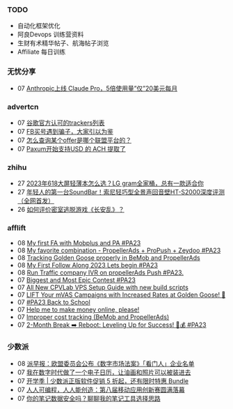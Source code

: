 ### TODO
-  自动化框架优化
-  阿良Devops 训练营资料
-  生财有术精华帖子、航海帖子浏览
-  Affiliate 每日训练

### 无忧分享
<!-- ruyo:START -->
-  07 [Anthropic上线 Claude Pro，5倍使用量”仅”20美元每月](https://51.ruyo.net/18472.html)<!-- ruyo:END -->

### advertcn
<!-- advertcn:START -->
-  07 [谷歌官方认可的trackers列表](https://www.advertcn.com/forum.php?mod=viewthread&tid=112000)
-  07 [FB买号遇到骗子，大家引以为鉴](https://www.advertcn.com/forum.php?mod=viewthread&tid=111997)
-  07 [怎么查询某个offer是哪个联盟平台的？](https://www.advertcn.com/forum.php?mod=viewthread&tid=111996)
-  07 [Paxum开始支持USD 的 ACH 提取了](https://www.advertcn.com/forum.php?mod=viewthread&tid=111989)<!-- advertcn:END -->

### zhihu
<!-- zhihu:START -->
-  27 [2023年618大屏轻薄本怎么选？LG gram全家桶，总有一款适合你](http://zhuanlan.zhihu.com/p/632641888?utm_campaign=rss&utm_medium=rss&utm_source=rss&utm_content=title)
-  27 [年轻人的第一台SoundBar！索尼轻巧型全景声回音壁HT-S2000深度评测（全网首发）](http://zhuanlan.zhihu.com/p/630990296?utm_campaign=rss&utm_medium=rss&utm_source=rss&utm_content=title)
-  26 [如何评价密室逃脱游戏《长安乱》？](http://www.zhihu.com/question/563950552/answer/3045961312?utm_campaign=rss&utm_medium=rss&utm_source=rss&utm_content=title)<!-- zhihu:END -->

### afflift
<!-- afflift:START -->
-  08 [My first FA with Mobplus and PA #PA23](https://afflift.com/f/threads/my-first-fa-with-mobplus-and-pa-pa23.11576/)
-  08 [My favorite combination - PropellerAds + ProPush + Zeydoo #PA23](https://afflift.com/f/threads/my-favorite-combination-propellerads-propush-zeydoo-pa23.11586/)
-  08 [Tracking Golden Goose properly in BeMob and PropellerAds](https://afflift.com/f/threads/tracking-golden-goose-properly-in-bemob-and-propellerads.11606/)
-  08 [My First Follow Along 2023 Lets begin #PA23](https://afflift.com/f/threads/my-first-follow-along-2023-lets-begin-pa23.11563/)
-  08 [Run Traffic company IVR on propellerAds Push #PA23.](https://afflift.com/f/threads/run-traffic-company-ivr-on-propellerads-push-pa23.11572/)
-  07 [Biggest and Most Epic Contest #PA23](https://afflift.com/f/threads/biggest-and-most-epic-contest-pa23.11557/)
-  07 [All New CPVLab VPS Setup Guide with new build scripts](https://afflift.com/f/threads/all-new-cpvlab-vps-setup-guide-with-new-build-scripts.10699/)
-  07 [LIFT Your mVAS Campaigns with Increased Rates at Golden Goose! 🚀](https://afflift.com/f/threads/lift-your-mvas-campaigns-with-increased-rates-at-golden-goose-%F0%9F%9A%80.11604/)
-  07 [#PA23 Back to School](https://afflift.com/f/threads/pa23-back-to-school.11549/)
-  07 [Help me to make money online, please!](https://afflift.com/f/threads/help-me-to-make-money-online-please.11603/)
-  07 [Improper cost tracking &lpar;BeMob and PropellerAds&rpar;](https://afflift.com/f/threads/improper-cost-tracking-bemob-and-propellerads.11598/)
-  07 [2-Month Break ➡️ Reboot: Leveling Up for Success! 💼💰 #PA23](https://afflift.com/f/threads/2-month-break-%E2%9E%A1%EF%B8%8F-reboot-leveling-up-for-success-%F0%9F%92%BC%F0%9F%92%B0-pa23.11560/)<!-- afflift:END -->

### 少数派
<!-- sspai:START -->
-  08 [派早报：欧盟委员会公布《数字市场法案》「看门人」企业名单](https://sspai.com/post/82782)
-  07 [我在数字时代做了一个电子日历，让油画和照片可以被装进去](https://sspai.com/post/82704)
-  07 [开学季 | 少数派正版软件促销 5 折起，还有限时特惠 Bundle](https://sspai.com/post/82773)
-  07 [人人可编程，人人能创造：第八届移动应用创新赛圆满落幕](https://sspai.com/post/82738)
-  07 [你的笔记数据安全吗？聊聊我的笔记工具选择思路](https://sspai.com/post/82657)<!-- sspai:END -->
